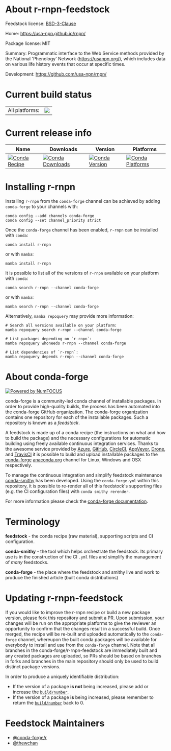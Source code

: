 About r-rnpn-feedstock
======================

Feedstock license: [BSD-3-Clause](https://github.com/conda-forge/r-rnpn-feedstock/blob/main/LICENSE.txt)

Home: https://usa-npn.github.io/rnpn/

Package license: MIT

Summary: Programmatic interface to the Web Service methods provided by the National 'Phenology' Network (<https://usanpn.org/>), which includes data on various life history events that occur at specific times.

Development: https://github.com/usa-npn/rnpn/

Current build status
====================


<table><tr><td>All platforms:</td>
    <td>
      <a href="https://dev.azure.com/conda-forge/feedstock-builds/_build/latest?definitionId=20049&branchName=main">
        <img src="https://dev.azure.com/conda-forge/feedstock-builds/_apis/build/status/r-rnpn-feedstock?branchName=main">
      </a>
    </td>
  </tr>
</table>

Current release info
====================

| Name | Downloads | Version | Platforms |
| --- | --- | --- | --- |
| [![Conda Recipe](https://img.shields.io/badge/recipe-r--rnpn-green.svg)](https://anaconda.org/conda-forge/r-rnpn) | [![Conda Downloads](https://img.shields.io/conda/dn/conda-forge/r-rnpn.svg)](https://anaconda.org/conda-forge/r-rnpn) | [![Conda Version](https://img.shields.io/conda/vn/conda-forge/r-rnpn.svg)](https://anaconda.org/conda-forge/r-rnpn) | [![Conda Platforms](https://img.shields.io/conda/pn/conda-forge/r-rnpn.svg)](https://anaconda.org/conda-forge/r-rnpn) |

Installing r-rnpn
=================

Installing `r-rnpn` from the `conda-forge` channel can be achieved by adding `conda-forge` to your channels with:

```
conda config --add channels conda-forge
conda config --set channel_priority strict
```

Once the `conda-forge` channel has been enabled, `r-rnpn` can be installed with `conda`:

```
conda install r-rnpn
```

or with `mamba`:

```
mamba install r-rnpn
```

It is possible to list all of the versions of `r-rnpn` available on your platform with `conda`:

```
conda search r-rnpn --channel conda-forge
```

or with `mamba`:

```
mamba search r-rnpn --channel conda-forge
```

Alternatively, `mamba repoquery` may provide more information:

```
# Search all versions available on your platform:
mamba repoquery search r-rnpn --channel conda-forge

# List packages depending on `r-rnpn`:
mamba repoquery whoneeds r-rnpn --channel conda-forge

# List dependencies of `r-rnpn`:
mamba repoquery depends r-rnpn --channel conda-forge
```


About conda-forge
=================

[![Powered by
NumFOCUS](https://img.shields.io/badge/powered%20by-NumFOCUS-orange.svg?style=flat&colorA=E1523D&colorB=007D8A)](https://numfocus.org)

conda-forge is a community-led conda channel of installable packages.
In order to provide high-quality builds, the process has been automated into the
conda-forge GitHub organization. The conda-forge organization contains one repository
for each of the installable packages. Such a repository is known as a *feedstock*.

A feedstock is made up of a conda recipe (the instructions on what and how to build
the package) and the necessary configurations for automatic building using freely
available continuous integration services. Thanks to the awesome service provided by
[Azure](https://azure.microsoft.com/en-us/services/devops/), [GitHub](https://github.com/),
[CircleCI](https://circleci.com/), [AppVeyor](https://www.appveyor.com/),
[Drone](https://cloud.drone.io/welcome), and [TravisCI](https://travis-ci.com/)
it is possible to build and upload installable packages to the
[conda-forge](https://anaconda.org/conda-forge) [anaconda.org](https://anaconda.org/)
channel for Linux, Windows and OSX respectively.

To manage the continuous integration and simplify feedstock maintenance
[conda-smithy](https://github.com/conda-forge/conda-smithy) has been developed.
Using the ``conda-forge.yml`` within this repository, it is possible to re-render all of
this feedstock's supporting files (e.g. the CI configuration files) with ``conda smithy rerender``.

For more information please check the [conda-forge documentation](https://conda-forge.org/docs/).

Terminology
===========

**feedstock** - the conda recipe (raw material), supporting scripts and CI configuration.

**conda-smithy** - the tool which helps orchestrate the feedstock.
                   Its primary use is in the construction of the CI ``.yml`` files
                   and simplify the management of *many* feedstocks.

**conda-forge** - the place where the feedstock and smithy live and work to
                  produce the finished article (built conda distributions)


Updating r-rnpn-feedstock
=========================

If you would like to improve the r-rnpn recipe or build a new
package version, please fork this repository and submit a PR. Upon submission,
your changes will be run on the appropriate platforms to give the reviewer an
opportunity to confirm that the changes result in a successful build. Once
merged, the recipe will be re-built and uploaded automatically to the
`conda-forge` channel, whereupon the built conda packages will be available for
everybody to install and use from the `conda-forge` channel.
Note that all branches in the conda-forge/r-rnpn-feedstock are
immediately built and any created packages are uploaded, so PRs should be based
on branches in forks and branches in the main repository should only be used to
build distinct package versions.

In order to produce a uniquely identifiable distribution:
 * If the version of a package **is not** being increased, please add or increase
   the [``build/number``](https://docs.conda.io/projects/conda-build/en/latest/resources/define-metadata.html#build-number-and-string).
 * If the version of a package **is** being increased, please remember to return
   the [``build/number``](https://docs.conda.io/projects/conda-build/en/latest/resources/define-metadata.html#build-number-and-string)
   back to 0.

Feedstock Maintainers
=====================

* [@conda-forge/r](https://github.com/orgs/conda-forge/teams/r/)
* [@thewchan](https://github.com/thewchan/)

